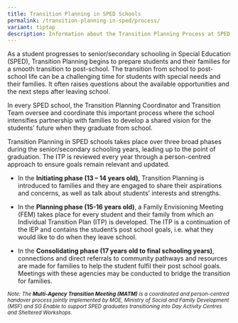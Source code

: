 ```yaml
---
title: Transition Planning in SPED Schools
permalink: /transition-planning-in-sped/process/
variant: tiptap
description: Information about the Transition Planning Process at SPED Schools
---
```

<p>As a student progresses to senior/secondary schooling in Special Education
(SPED), Transition Planning begins to prepare students and their families
for a smooth transition to&nbsp;post-school. The transition from school
to post-school life can be a challenging time for students with special
needs and their families. It often raises questions about the available
opportunities and the next steps after leaving school.</p>
<p>In every SPED school, the Transition Planning Coordinator and Transition
Team oversee and coordinate this important process where the school intensifies
partnership with families to develop a shared vision for the students’
future when they graduate from school.</p>
<p></p>
<p>Transition Planning in SPED schools takes place over three broad phases
during the senior/secondary schooling years, leading up to the point of
graduation. The ITP is reviewed every year through a person-centred approach
to ensure goals remain relevant and updated.&nbsp;</p>
<p></p>
<p></p>
<ul>
<li>
<p>In the <strong>Initiating phase (13 – 14 years old<u>)</u></strong>, Transition
Planning is introduced to families and they are engaged to share their
aspirations and concerns, as well as talk about students’ interests and
strengths.&nbsp;&nbsp;</p>
<p></p>
</li>
<li>
<p>In the <strong>Planning phase (15-16 years old)</strong>, a Family Envisioning
Meeting (FEM) takes place for every student and their family from which
an Individual Transition Plan (ITP) is developed. The ITP is a continuation
of the IEP and contains the student’s post school goals, i.e. what they
would like to do when they leave school.&nbsp;</p>
<p></p>
</li>
<li>
<p>In the <strong>Consolidating phase (17 years old to final schooling years)</strong>,
connections and direct referrals to community pathways and resources are
made for families to help the student fulfil their post school goals. Meetings
with these agencies may be conducted to bridge the transition for families.&nbsp;&nbsp;&nbsp;</p>
</li>
</ul>
<p></p>
<p><em><sub>Note: The</sub></em><strong><em><sub> Multi-Agency Transition Meeting (MATM)</sub></em></strong><em><sub> is a coordinated and person-centred handover process jointly implemented by MOE, Ministry of Social and Family Development (MSF) and SG Enable to support SPED graduates transitioning into Day Activity Centres and Sheltered Workshops.&nbsp;</sub></em>
</p>
<p></p>
<p></p>